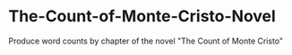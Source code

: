 # The-Count-of-Monte-Cristo-Novel
Produce word counts by chapter of the novel "The Count of Monte Cristo"
